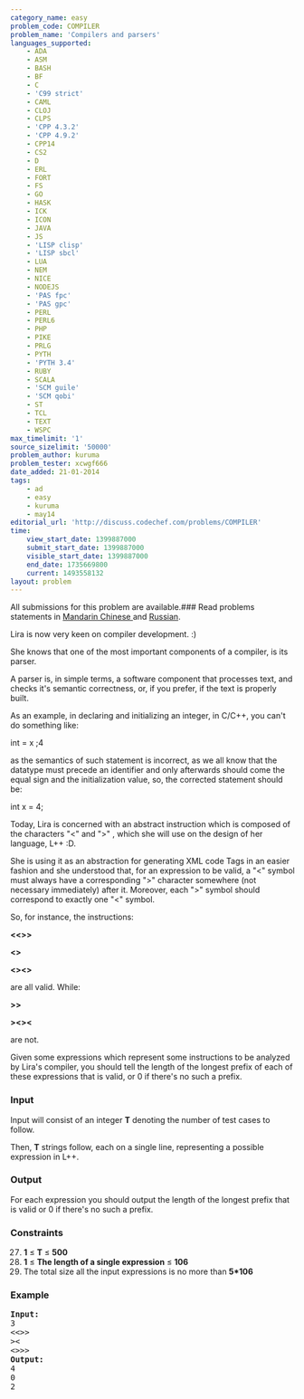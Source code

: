 ```yaml
---
category_name: easy
problem_code: COMPILER
problem_name: 'Compilers and parsers'
languages_supported:
    - ADA
    - ASM
    - BASH
    - BF
    - C
    - 'C99 strict'
    - CAML
    - CLOJ
    - CLPS
    - 'CPP 4.3.2'
    - 'CPP 4.9.2'
    - CPP14
    - CS2
    - D
    - ERL
    - FORT
    - FS
    - GO
    - HASK
    - ICK
    - ICON
    - JAVA
    - JS
    - 'LISP clisp'
    - 'LISP sbcl'
    - LUA
    - NEM
    - NICE
    - NODEJS
    - 'PAS fpc'
    - 'PAS gpc'
    - PERL
    - PERL6
    - PHP
    - PIKE
    - PRLG
    - PYTH
    - 'PYTH 3.4'
    - RUBY
    - SCALA
    - 'SCM guile'
    - 'SCM qobi'
    - ST
    - TCL
    - TEXT
    - WSPC
max_timelimit: '1'
source_sizelimit: '50000'
problem_author: kuruma
problem_tester: xcwgf666
date_added: 21-01-2014
tags:
    - ad
    - easy
    - kuruma
    - may14
editorial_url: 'http://discuss.codechef.com/problems/COMPILER'
time:
    view_start_date: 1399887000
    submit_start_date: 1399887000
    visible_start_date: 1399887000
    end_date: 1735669800
    current: 1493558132
layout: problem
---
```

All submissions for this problem are available.###  Read problems statements in [Mandarin Chinese ](http://www.codechef.com/download/translated/MAY14/mandarin/COMPILER.pdf) and [Russian](http://www.codechef.com/download/translated/MAY14/russian/COMPILER.pdf).

Lira is now very keen on compiler development. :)

She knows that one of the most important components of a compiler, is its parser.

A parser is, in simple terms, a software component that processes text, and checks it's semantic correctness, or, if you prefer, if the text is properly built.

As an example, in declaring and initializing an integer, in C/C++, you can't do something like:

 int = x ;4

as the semantics of such statement is incorrect, as we all know that the datatype must precede an identifier and only afterwards should come the equal sign and the initialization value, so, the corrected statement should be:

 int x = 4;

Today, Lira is concerned with an abstract instruction which is composed of the characters "<" and ">" , which she will use on the design of her language, L++ :D.

She is using it as an abstraction for generating XML code Tags in an easier fashion and she understood that, for an expression to be valid, a "<" symbol must always have a corresponding ">" character somewhere (not necessary immediately) after it. Moreover, each ">" symbol should correspond to exactly one "<" symbol.

So, for instance, the instructions:

  **<<>>**

 **<>**

 **<><>**

are all valid. While:

 **>>**

 **><><**

are not.

Given some expressions which represent some instructions to be analyzed by Lira's compiler, you should tell the length of the longest prefix of each of these expressions that is valid, or 0 if there's no such a prefix.

### Input

Input will consist of an integer **T** denoting the number of test cases to follow.

Then, **T** strings follow, each on a single line, representing a possible expression in L++.

### Output

For each expression you should output the length of the longest prefix that is valid or 0 if there's no such a prefix.

### Constraints

27. **1** ≤ **T** ≤ **500**
28. **1** ≤ **The length of a single expression** ≤ **106**
29. The total size all the input expressions is no more than **5\*106**
### Example

<pre><b>Input:</b>
3
<<>>
><
<>>>
<b>Output:</b>
4
0
2

</pre>